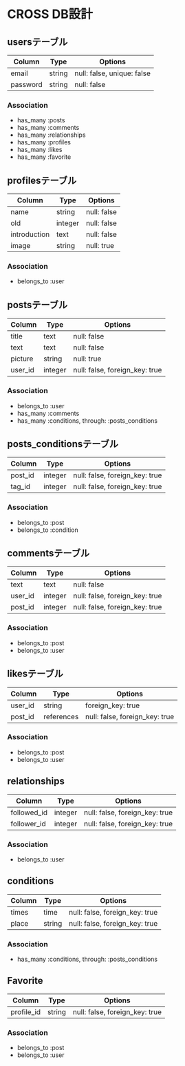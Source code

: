 # CROSS DB設計
## usersテーブル
|Column|Type|Options|
|------|----|-------|
|email|string|null: false, unique: false|
|password|string|null: false|
### Association
- has_many :posts
- has_many :comments
- has_many :relationships
- has_many :profiles
- has_many :likes
- has_many :favorite

## profilesテーブル
|Column|Type|Options|
|------|----|-------|
|name|string|null: false|
|old|integer|null: false|
|introduction|text|null: false|
|image|string|null: true|
### Association
- belongs_to :user

## postsテーブル
|Column|Type|Options|
|------|----|-------|
|title|text|null: false|
|text|text|null: false|
|picture|string|null: true|
|user_id|integer|null: false, foreign_key: true|
### Association
- belongs_to :user
- has_many :comments
- has_many  :conditions,  through:  :posts_conditions

## posts_conditionsテーブル
|Column|Type|Options|
|------|----|-------|
|post_id|integer|null: false, foreign_key: true|
|tag_id|integer|null: false, foreign_key: true|
### Association
- belongs_to :post
- belongs_to :condition

## commentsテーブル
|Column|Type|Options|
|------|----|-------|
|text|text|null: false|
|user_id|integer|null: false, foreign_key: true|
|post_id|integer|null: false, foreign_key: true|
### Association
- belongs_to :post
- belongs_to :user

## likesテーブル
|Column|Type|Options|
|------|----|-------|
|user_id|string|foreign_key: true|
|post_id|references|null: false, foreign_key: true|
### Association
- belongs_to :post
- belongs_to :user

## relationships
|Column|Type|Options|
|------|----|-------|
|followed_id|integer|null: false, foreign_key: true|
|follower_id|integer|null: false, foreign_key: true|
### Association
- belongs_to :user

## conditions
|Column|Type|Options|
|------|----|-------|
|times|time|null: false, foreign_key: true|
|place|string|null: false, foreign_key: true|
### Association
- has_many  :conditions,  through:  :posts_conditions

## Favorite
|Column|Type|Options|
|------|----|-------|
|profile_id|string|null: false, foreign_key: true|
### Association
- belongs_to :post
- belongs_to :user
